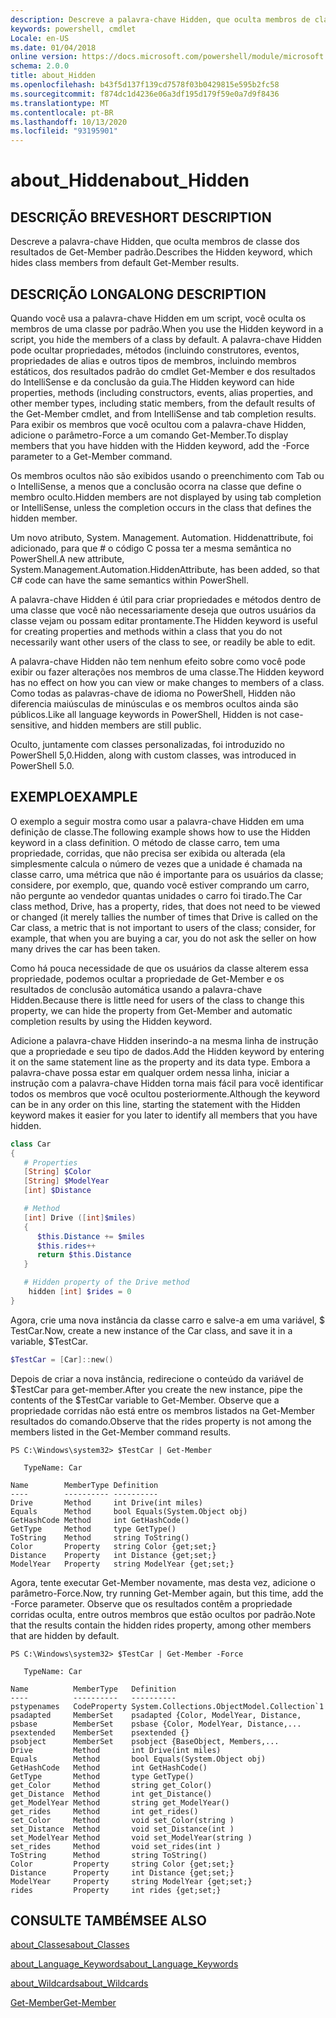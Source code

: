 ```yaml
---
description: Descreve a palavra-chave Hidden, que oculta membros de classe dos resultados de Get-Member padrão.
keywords: powershell, cmdlet
Locale: en-US
ms.date: 01/04/2018
online version: https://docs.microsoft.com/powershell/module/microsoft.powershell.core/about/about_hidden?view=powershell-7&WT.mc_id=ps-gethelp
schema: 2.0.0
title: about_Hidden
ms.openlocfilehash: b43f5d137f139cd7578f03b0429815e595b2fc58
ms.sourcegitcommit: f874dc1d4236e06a3df195d179f59e0a7d9f8436
ms.translationtype: MT
ms.contentlocale: pt-BR
ms.lasthandoff: 10/13/2020
ms.locfileid: "93195901"
---
```

# <a name="about_hidden"></a><span data-ttu-id="6b4b8-104">about_Hidden</span><span class="sxs-lookup"><span data-stu-id="6b4b8-104">about_Hidden</span></span>

## <a name="short-description"></a><span data-ttu-id="6b4b8-105">DESCRIÇÃO BREVE</span><span class="sxs-lookup"><span data-stu-id="6b4b8-105">SHORT DESCRIPTION</span></span>
<span data-ttu-id="6b4b8-106">Descreve a palavra-chave Hidden, que oculta membros de classe dos resultados de Get-Member padrão.</span><span class="sxs-lookup"><span data-stu-id="6b4b8-106">Describes the Hidden keyword, which hides class members from default Get-Member results.</span></span>

## <a name="long-description"></a><span data-ttu-id="6b4b8-107">DESCRIÇÃO LONGA</span><span class="sxs-lookup"><span data-stu-id="6b4b8-107">LONG DESCRIPTION</span></span>

<span data-ttu-id="6b4b8-108">Quando você usa a palavra-chave Hidden em um script, você oculta os membros de uma classe por padrão.</span><span class="sxs-lookup"><span data-stu-id="6b4b8-108">When you use the Hidden keyword in a script, you hide the members of a class by default.</span></span> <span data-ttu-id="6b4b8-109">A palavra-chave Hidden pode ocultar propriedades, métodos (incluindo construtores, eventos, propriedades de alias e outros tipos de membros, incluindo membros estáticos, dos resultados padrão do cmdlet Get-Member e dos resultados do IntelliSense e da conclusão da guia.</span><span class="sxs-lookup"><span data-stu-id="6b4b8-109">The Hidden keyword can hide properties, methods (including constructors, events, alias properties, and other member types, including static members, from the default results of the Get-Member cmdlet, and from IntelliSense and tab completion results.</span></span> <span data-ttu-id="6b4b8-110">Para exibir os membros que você ocultou com a palavra-chave Hidden, adicione o parâmetro-Force a um comando Get-Member.</span><span class="sxs-lookup"><span data-stu-id="6b4b8-110">To display members that you have hidden with the Hidden keyword, add the -Force parameter to a Get-Member command.</span></span>

<span data-ttu-id="6b4b8-111">Os membros ocultos não são exibidos usando o preenchimento com Tab ou o IntelliSense, a menos que a conclusão ocorra na classe que define o membro oculto.</span><span class="sxs-lookup"><span data-stu-id="6b4b8-111">Hidden members are not displayed by using tab completion or IntelliSense, unless the completion occurs in the class that defines the hidden member.</span></span>

<span data-ttu-id="6b4b8-112">Um novo atributo, System. Management. Automation. Hiddenattribute, foi adicionado, para que \# o código C possa ter a mesma semântica no PowerShell.</span><span class="sxs-lookup"><span data-stu-id="6b4b8-112">A new attribute, System.Management.Automation.HiddenAttribute, has been added, so that C\# code can have the same semantics within PowerShell.</span></span>

<span data-ttu-id="6b4b8-113">A palavra-chave Hidden é útil para criar propriedades e métodos dentro de uma classe que você não necessariamente deseja que outros usuários da classe vejam ou possam editar prontamente.</span><span class="sxs-lookup"><span data-stu-id="6b4b8-113">The Hidden keyword is useful for creating properties and methods within a class that you do not necessarily want other users of the class to see, or readily be able to edit.</span></span>

<span data-ttu-id="6b4b8-114">A palavra-chave Hidden não tem nenhum efeito sobre como você pode exibir ou fazer alterações nos membros de uma classe.</span><span class="sxs-lookup"><span data-stu-id="6b4b8-114">The Hidden keyword has no effect on how you can view or make changes to members of a class.</span></span> <span data-ttu-id="6b4b8-115">Como todas as palavras-chave de idioma no PowerShell, Hidden não diferencia maiúsculas de minúsculas e os membros ocultos ainda são públicos.</span><span class="sxs-lookup"><span data-stu-id="6b4b8-115">Like all language keywords in PowerShell, Hidden is not case-sensitive, and hidden members are still public.</span></span>

<span data-ttu-id="6b4b8-116">Oculto, juntamente com classes personalizadas, foi introduzido no PowerShell 5,0.</span><span class="sxs-lookup"><span data-stu-id="6b4b8-116">Hidden, along with custom classes, was introduced in PowerShell 5.0.</span></span>

## <a name="example"></a><span data-ttu-id="6b4b8-117">EXEMPLO</span><span class="sxs-lookup"><span data-stu-id="6b4b8-117">EXAMPLE</span></span>

<span data-ttu-id="6b4b8-118">O exemplo a seguir mostra como usar a palavra-chave Hidden em uma definição de classe.</span><span class="sxs-lookup"><span data-stu-id="6b4b8-118">The following example shows how to use the Hidden keyword in a class definition.</span></span> <span data-ttu-id="6b4b8-119">O método de classe carro, tem uma propriedade, corridas, que não precisa ser exibida ou alterada (ela simplesmente calcula o número de vezes que a unidade é chamada na classe carro, uma métrica que não é importante para os usuários da classe; considere, por exemplo, que, quando você estiver comprando um carro, não pergunte ao vendedor quantas unidades o carro foi tirado.</span><span class="sxs-lookup"><span data-stu-id="6b4b8-119">The Car class method, Drive, has a property, rides, that does not need to be viewed or changed (it merely tallies the number of times that Drive is called on the Car class, a metric that is not important to users of the class; consider, for example, that when you are buying a car, you do not ask the seller on how many drives the car has been taken.</span></span>

<span data-ttu-id="6b4b8-120">Como há pouca necessidade de que os usuários da classe alterem essa propriedade, podemos ocultar a propriedade de Get-Member e os resultados de conclusão automática usando a palavra-chave Hidden.</span><span class="sxs-lookup"><span data-stu-id="6b4b8-120">Because there is little need for users of the class to change this property, we can hide the property from Get-Member and automatic completion results by using the Hidden keyword.</span></span>

<span data-ttu-id="6b4b8-121">Adicione a palavra-chave Hidden inserindo-a na mesma linha de instrução que a propriedade e seu tipo de dados.</span><span class="sxs-lookup"><span data-stu-id="6b4b8-121">Add the Hidden keyword by entering it on the same statement line as the property and its data type.</span></span> <span data-ttu-id="6b4b8-122">Embora a palavra-chave possa estar em qualquer ordem nessa linha, iniciar a instrução com a palavra-chave Hidden torna mais fácil para você identificar todos os membros que você ocultou posteriormente.</span><span class="sxs-lookup"><span data-stu-id="6b4b8-122">Although the keyword can be in any order on this line, starting the statement with the Hidden keyword makes it easier for you later to identify all members that you have hidden.</span></span>

```powershell
class Car
{
   # Properties
   [String] $Color
   [String] $ModelYear
   [int] $Distance

   # Method
   [int] Drive ([int]$miles)
   {
      $this.Distance += $miles
      $this.rides++
      return $this.Distance
   }

   # Hidden property of the Drive method
    hidden [int] $rides = 0
}
```

<span data-ttu-id="6b4b8-123">Agora, crie uma nova instância da classe carro e salve-a em uma variável, \$ TestCar.</span><span class="sxs-lookup"><span data-stu-id="6b4b8-123">Now, create a new instance of the Car class, and save it in a variable, \$TestCar.</span></span>

```powershell
$TestCar = [Car]::new()
```

<span data-ttu-id="6b4b8-124">Depois de criar a nova instância, redirecione o conteúdo da variável de $TestCar para get-member.</span><span class="sxs-lookup"><span data-stu-id="6b4b8-124">After you create the new instance, pipe the contents of the $TestCar variable to Get-Member.</span></span> <span data-ttu-id="6b4b8-125">Observe que a propriedade corridas não está entre os membros listados na Get-Member resultados do comando.</span><span class="sxs-lookup"><span data-stu-id="6b4b8-125">Observe that the rides property is not among the members listed in the Get-Member command results.</span></span>

```output
PS C:\Windows\system32> $TestCar | Get-Member

   TypeName: Car

Name        MemberType Definition
----        ---------- ----------
Drive       Method     int Drive(int miles)
Equals      Method     bool Equals(System.Object obj)
GetHashCode Method     int GetHashCode()
GetType     Method     type GetType()
ToString    Method     string ToString()
Color       Property   string Color {get;set;}
Distance    Property   int Distance {get;set;}
ModelYear   Property   string ModelYear {get;set;}

```

<span data-ttu-id="6b4b8-126">Agora, tente executar Get-Member novamente, mas desta vez, adicione o parâmetro-Force.</span><span class="sxs-lookup"><span data-stu-id="6b4b8-126">Now, try running Get-Member again, but this time, add the -Force parameter.</span></span>
<span data-ttu-id="6b4b8-127">Observe que os resultados contêm a propriedade corridas oculta, entre outros membros que estão ocultos por padrão.</span><span class="sxs-lookup"><span data-stu-id="6b4b8-127">Note that the results contain the hidden rides property, among other members that are hidden by default.</span></span>

```output
PS C:\Windows\system32> $TestCar | Get-Member -Force

   TypeName: Car

Name          MemberType   Definition
----          ----------   ----------
pstypenames   CodeProperty System.Collections.ObjectModel.Collection`1
psadapted     MemberSet    psadapted {Color, ModelYear, Distance,
psbase        MemberSet    psbase {Color, ModelYear, Distance,...
psextended    MemberSet    psextended {}
psobject      MemberSet    psobject {BaseObject, Members,...
Drive         Method       int Drive(int miles)
Equals        Method       bool Equals(System.Object obj)
GetHashCode   Method       int GetHashCode()
GetType       Method       type GetType()
get_Color     Method       string get_Color()
get_Distance  Method       int get_Distance()
get_ModelYear Method       string get_ModelYear()
get_rides     Method       int get_rides()
set_Color     Method       void set_Color(string )
set_Distance  Method       void set_Distance(int )
set_ModelYear Method       void set_ModelYear(string )
set_rides     Method       void set_rides(int )
ToString      Method       string ToString()
Color         Property     string Color {get;set;}
Distance      Property     int Distance {get;set;}
ModelYear     Property     string ModelYear {get;set;}
rides         Property     int rides {get;set;}

```

## <a name="see-also"></a><span data-ttu-id="6b4b8-128">CONSULTE TAMBÉM</span><span class="sxs-lookup"><span data-stu-id="6b4b8-128">SEE ALSO</span></span>

[<span data-ttu-id="6b4b8-129">about_Classes</span><span class="sxs-lookup"><span data-stu-id="6b4b8-129">about_Classes</span></span>](about_Classes.md)

[<span data-ttu-id="6b4b8-130">about_Language_Keywords</span><span class="sxs-lookup"><span data-stu-id="6b4b8-130">about_Language_Keywords</span></span>](about_Language_Keywords.md)

[<span data-ttu-id="6b4b8-131">about_Wildcards</span><span class="sxs-lookup"><span data-stu-id="6b4b8-131">about_Wildcards</span></span>](about_Wildcards.md)

[<span data-ttu-id="6b4b8-132">Get-Member</span><span class="sxs-lookup"><span data-stu-id="6b4b8-132">Get-Member</span></span>](xref:Microsoft.PowerShell.Utility.Get-Member)
